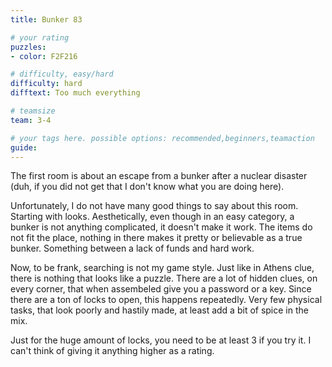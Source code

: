 ```yaml
---
title: Bunker 83

# your rating
puzzles:
- color: F2F216

# difficulty, easy/hard
difficulty: hard
difftext: Too much everything

# teamsize
team: 3-4

# your tags here. possible options: recommended,beginners,teamaction
guide:
---
```


The first room is about an escape from a bunker after a nuclear disaster (duh, if you did not get that I don't know what you are doing here).

Unfortunately, I do not have many good things to say about this room. Starting with looks. Aesthetically, even though in an easy category, a bunker is not anything complicated, it doesn't make it work. The items do not fit the place, nothing in there makes it pretty or believable as a true bunker. Something between a lack of funds and hard work.

Now, to be frank, searching is not my game style. Just like in Athens clue, there is nothing that looks like a puzzle. There are a lot of hidden clues, on every corner, that when assembeled give you a password or a key. Since there are a ton of locks to open, this happens repeatedly. Very few physical tasks, that look poorly and hastily made, at least add a bit of spice in the mix.

Just for the huge amount of locks, you need to be at least 3 if you try it. I can't think of giving it anything higher as a rating.
